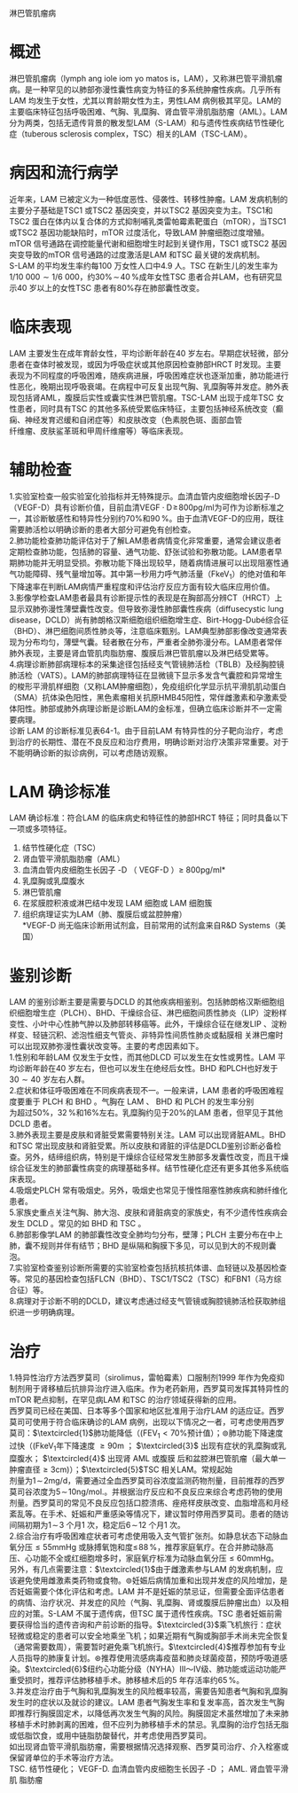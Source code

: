 淋巴管肌瘤病  
# 概述  
淋巴管肌瘤病（lymph ang iole iom yo matos is，LAM），又称淋巴管平滑肌瘤病。是一种罕见的以肺部弥漫性囊性病变为特征的多系统肿瘤性疾病。几乎所有LAM 均发生于女性，尤其以育龄期女性为主，男性LAM 病例极其罕见。LAM的主要临床特征包括呼吸困难、气胸、乳糜胸、肾血管平滑肌脂肪瘤（AML）。LAM 分为两类，包括无遗传背景的散发型LAM（S-LAM）和与遗传性疾病结节性硬化症（tuberous sclerosis complex，TSC）相关的LAM（TSC-LAM）。  
# 病因和流行病学  
近年来，LAM 已被定义为一种低度恶性、侵袭性、转移性肿瘤。LAM 发病机制的主要分子基础是TSC1 或TSC2 基因突变，并以TSC2 基因突变为主。TSC1和TSC2 蛋白在体内以复合体的方式抑制哺乳类雷帕霉素靶蛋白（mTOR），当TSC1 或TSC2 基因功能缺陷时，mTOR 过度活化，导致LAM 肿瘤细胞过度增殖。mTOR 信号通路在调控能量代谢和细胞增生时起到关键作用，TSC1 或TSC2 基因突变导致的mTOR 信号通路的过度激活是LAM 和TSC 最关键的发病机制。  
S-LAM 的平均发生率约每100 万女性人口中4.9 人。TSC 在新生儿的发生率为$1/10\ 000{\sim}1/6\ 000$，约$30\%\!\sim\!40\,\%$成年女性TSC 患者合并LAM，也有研究显示40 岁以上的女性TSC 患者有$80\%$存在肺部囊性改变。  
# 临床表现  
LAM 主要发生在成年育龄女性，平均诊断年龄在40 岁左右。早期症状轻微，部分患者在查体时被发现，或因为呼吸症状或其他原因检查肺部HRCT 时发现。主要表现为不同程度的呼吸困难，随疾病进展，呼吸困难症状也逐渐加重，肺功能进行性恶化，晚期出现呼吸衰竭。在病程中可反复出现气胸、乳糜胸等并发症。肺外表现包括肾AML，腹膜后实性或囊实性淋巴管肌瘤。TSC-LAM 出现于成年TSC 女性患者，同时具有TSC 的其他多系统受累临床特征，主要包括神经系统改变（癫痫、神经发育迟缓和自闭症等）和皮肤改变（色素脱色斑、面部血管  
纤维瘤、皮肤鲨革斑和甲周纤维瘤等）等临床表现。  
# 辅助检查  
1.实验室检查一般实验室化验指标并无特殊提示。血清血管内皮细胞增长因子-D（VEGF-D）具有诊断价值，目前血清$\mathrm{VEG F}{\cdot}\mathrm{D}\!\geqslant\!800\mathrm{pg/ml}$为可作为诊断标准之一，其诊断敏感性和特异性分别约$70\%$和$90\,\%$。由于血清VEGF-D的应用，既往需要肺活检以明确诊断的患者大部分可避免有创检查。  
2.肺功能检查肺功能评估对于了解LAM患者病情变化非常重要，通常会建议患者定期检查肺功能，包括肺的容量、通气功能、舒张试验和弥散功能。LAM患者早期肺功能并无明显受损。弥散功能下降出现较早，随着病情进展可以出现阻塞性通气功能障碍、残气量增加等。其中第一秒用力呼气肺活量（$\mathrm{FkeV}_{1}$）的绝对值和年下降速率在判断LAM病情严重程度和评估治疗反应方面有较大临床应用价值。  
3.影像学检查LAM患者最具有诊断提示性的表现是在胸部高分辨CT（HRCT）上显示双肺弥漫性薄壁囊性改变。但导致弥漫性肺部囊性疾病（diffusecystic lung disease，DCLD）尚有肺朗格汉斯细胞组织细胞增生症、Birt-Hogg-Dubé综合征（BHD）、淋巴细胞间质性肺炎等，注意临床甄别。LAM典型肺部影像改变通常表现为分布均匀，薄壁气囊。轻者散在分布，严重者全肺弥漫分布。LAM患者常伴肺外表现，主要是肾血管肌肉脂肪瘤、腹膜后淋巴管肌瘤以及淋巴结受累等。  
4.病理诊断肺部病理标本的采集途径包括经支气管镜肺活检（TBLB）及经胸腔镜肺活检（VATS）。LAM的肺部病理特征在显微镜下显示多发含气囊腔和异常增生的梭形平滑肌样细胞（又称LAM肿瘤细胞），免疫组织化学显示抗平滑肌肌动蛋白（SMA）抗体染色阳性，黑色素瘤相关抗原HMB45阳性，常伴雌激素和孕激素受体阳性。肺部或肺外病理诊断是诊断LAM的金标准，但确立临床诊断并不一定需要病理。  
诊断 LAM 的诊断标准见表64-1。由于目前LAM 有特异性的分子靶向治疗，考虑到治疗的长期性、潜在不良反应和治疗费用，明确诊断对治疗决策非常重要。对于不能明确诊断的拟诊病例，可以考虑随访观察。  
# LAM 确诊标准  
LAM 确诊标准：符合LAM 的临床病史和特征性的肺部HRCT 特征；同时具备以下一项或多项特征。  
1. 结节性硬化症（TSC）  
2. 肾血管平滑肌脂肪瘤（AML）  
3.  血清血管内皮细胞生长因子 -D （ VEGF-D ）≥ 800pg/ml\*  
4.  乳糜胸或乳糜腹水  
5.  淋巴管肌瘤  
6.  在浆膜腔积液或淋巴结中发现 LAM  细胞或 LAM  细胞簇  
7. 组织病理证实为LAM（肺、腹膜后或盆腔肿瘤）  
\*VEGF-D 尚无临床诊断用试剂盒，目前常用的试剂盒来自R&D Systems（美国）  
# 鉴别诊断  
LAM 的鉴别诊断主要是需要与DCLD 的其他疾病相鉴别。包括肺朗格汉斯细胞组织细胞增生症（PLCH）、BHD、干燥综合征、淋巴细胞间质性肺炎（LIP）淀粉样变性、小叶中心性肺气肿以及肺部转移癌等。此外，干燥综合征在继发LIP 、淀粉样变、轻链沉积、滤泡性细支气管炎、非特异性间质性肺炎或黏膜相 关淋巴瘤时可以出现双肺弥漫性囊状改变等。主要的考虑因素如下。  
1.性别和年龄LAM 仅发生于女性，而其他DLCD 可以发生在女性或男性。LAM 平均诊断年龄在40 岁左右，但也可以发生在绝经后女性。BHD 和PLCH也好发于$30{\sim}40$ 岁左右人群。  
2.症状和体征呼吸困难在不同疾病表现不一。一般来讲，LAM 患者的呼吸困难程度要重于 PLCH  和 BHD 。气胸在 LAM 、 BHD  和 PLCH  的发生率分别  
为超过$50\%$，$32\,\%$和$16\%$左右。乳糜胸约见于$20\%$的LAM 患者，但罕见于其他DCLD 患者。  
3.肺外表现主要是皮肤和肾脏受累需要特别关注。LAM 可以出现肾脏AML。BHD 和TSC 常出现皮肤和肾脏受累。所以皮肤和肾脏的评估是DCLD鉴别诊断必备检查。另外，结缔组织病，特别是干燥综合征经常发生肺部多发囊性改变，而且干燥综合征发生的肺部囊性病变的病理基础多样。结节性硬化症还有更多其他多系统临床表现。  
4.吸烟史PLCH 常有吸烟史。另外，吸烟史也常见于慢性阻塞性肺疾病和肺纤维化患者。  
5.家族史重点关注气胸、肺大泡、皮肤和肾脏病变的家族史，有不少遗传性疾病会发生 DCLD 。常见的如 BHD  和 TSC 。  
6.肺部影像学LAM 的肺部囊性改变全肺均匀分布，壁薄；PLCH 主要分布在中上肺，囊不规则并伴有结节；BHD 是纵隔和胸膜下多见，可以见到大的不规则囊泡。  
7.实验室检查鉴别诊断所需要的实验室检查包括抗核抗体谱、血轻链以及基因检查等。常见的基因检查包括FLCN（BHD）、TSC1/TSC2（TSC）和FBN1（马方综合征）等。  
8.病理对于诊断不明的DCLD，建议考虑通过经支气管镜或胸腔镜肺活检获取肺组织进一步明确病理。  
# 治疗  
1.特异性治疗方法西罗莫司（sirolimus，雷帕霉素）口服制剂1999 年作为免疫抑制剂用于肾移植后抗排异治疗进入临床。作为老药新用，西罗莫司发挥其特异性的mTOR 靶点抑制，在罕见病LAM 和TSC 的治疗领域获得新的应用。  
西罗莫司已经在美国、日本等多个国家和地区批准用于治疗LAM 的适应证。西罗莫司可使用于符合临床确诊的LAM 病例，出现以下情况之一者，可考虑使用西罗莫司：$\textcircled{1}$肺功能降低（$(\mathrm{FEV}_{1}{<}70\%$预计值）；$\circledcirc$肺功能下降速度过快（$\mathrm{(FkeV_{1}}$年下降速度 ${\geqslant}90\mathrm{m}$ ； $\textcircled{3}$ 出现有症状的乳糜胸或乳糜腹水； $\textcircled{4}$ 出现肾 AML  或腹膜 后和盆腔淋巴管肌瘤（最大单一肿瘤直径${\geqslant}3\mathrm{cm}\mathrm{)}$）；$\textcircled{5}$TSC 相关LAM。常规起始  
剂量为$1\!\sim\!2\mathrm{mg/d}$，需要通过全血西罗莫司谷浓度监测药物剂量，目前推荐的西罗莫司谷浓度为$5\!\sim\!10\mathrm{ng}/\mathrm{mol}.$。并根据治疗反应和不良反应来综合考虑药物的使用剂量。西罗莫司的常见不良反应包括口腔溃疡、痤疮样皮肤改变、血脂增高和月经紊乱等。在手术、妊娠和严重感染等情况下，建议暂时停用西罗莫司。患者的随访间隔初期为$1\!\sim\!3$ 个月1 次，稳定后$6\!\sim\!12$ 个月1 次。  
2.综合治疗有呼吸困难症状者可考虑使用吸入支气管扩张剂。如静息状态下动脉血氧分压${\leqslant}55\mathrm{mmHg}$ 或脉搏氧饱和度$\leqslant\!88\,\%$，推荐家庭氧疗。在合并肺动脉高压、心功能不全或红细胞增多时，家庭氧疗标准为动脉血氧分压${\leqslant}60\mathrm{mmHg}$。  
另外，有几点需要注意：$\textcircled{1}$由于雌激素参与LAM 的发病机制，应该避免使用雌激素类药物或食物。$\circledcirc$妊娠后病情加重和出现并发症的风险增加，是否妊娠需要个体化评估和考虑。LAM 并不是妊娠的禁忌证，但需要全面评估患者的病情、治疗状况、并发症的风险（气胸、乳糜胸、肾或腹膜后肿瘤出血）以及相应的对策。S-LAM 不属于遗传病，但TSC 属于遗传性疾病。TSC 患者妊娠前需要获得恰当的遗传咨询和产前诊断的指导。$\textcircled{3}$乘飞机旅行：症状轻微或稳定的患者可以安全地乘坐飞机；如果近期有气胸或胸部手术尚未完全恢复（通常需要数周），需要暂时避免乘飞机旅行。$\textcircled{4}$推荐参加有专业人员指导的肺康复计划。$\circledast$推荐使用流感病毒疫苗和肺炎球菌疫苗，预防呼吸道感染。$\textcircled{6}$纽约心功能分级（NYHA）Ⅲ～Ⅳ级、肺功能或运动功能严重受损时，推荐评估肺移植手术。肺移植术后的5 年存活率约$65\,\%$。  
3.并发症治疗由于气胸和乳糜胸发生的风险概率较高，需要告知患者气胸和乳糜胸发生时的症状以及就诊的建议。LAM 患者气胸发生率和复发率高，首次发生气胸即推荐行胸膜固定术，以降低再次发生气胸的风险。胸膜固定术虽然增加了未来肺移植手术时肺剥离的困难，但不应列为肺移植手术的禁忌。乳糜胸的治疗包括无脂或低脂饮食，或用中链脂肪酸替代，并考虑使用西罗莫司。  
如出现肾血管平滑肌脂肪瘤，需要根据情况选择观察、西罗莫司治疗、介入栓塞或保留肾单位的手术等治疗方法。  
TSC. 结节性硬化； VEGF-D. 血清血管内皮细胞生长因子 -D ； AML. 肾血管平滑肌 脂肪瘤  
